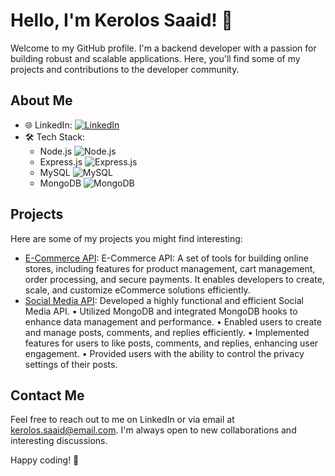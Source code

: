 # Hello, I'm Kerolos Saaid! 👋

Welcome to my GitHub profile. I'm a backend developer with a passion for building robust and scalable applications. Here, you'll find some of my projects and contributions to the developer community.

## About Me

- 🌐 LinkedIn: [![LinkedIn](https://img.shields.io/badge/LinkedIn-Kerolos%20Saaid-blue)](https://www.linkedin.com/in/kerolos-saaid-337392234/)
- 🛠️ Tech Stack:
  - Node.js ![Node.js](https://img.shields.io/badge/Node.js-%2343853D)
  - Express.js ![Express.js](https://img.shields.io/badge/Express.js-%23404d59)
  - MySQL ![MySQL](https://img.shields.io/badge/MySQL-%234479A1)
  - MongoDB ![MongoDB](https://img.shields.io/badge/MongoDB-%2347A248)

## Projects

Here are some of my projects you might find interesting:

- [E-Commerce API](https://github.com/kerolos-saaid/ecommerce): E-Commerce API: A set of tools for building online stores, including features for product management, cart management, order processing, and secure payments. It enables developers to create, scale, and customize eCommerce solutions efficiently.
- [Social Media API](link-to-project-2):  Developed a highly functional and efficient Social Media API.
• Utilized MongoDB and integrated MongoDB hooks to enhance data management and
performance.
• Enabled users to create and manage posts, comments, and replies efficiently.
• Implemented features for users to like posts, comments, and replies, enhancing user
engagement.
• Provided users with the ability to control the privacy settings of their posts.

## Contact Me

Feel free to reach out to me on LinkedIn or via email at kerolos.saaid@email.com. I'm always open to new collaborations and interesting discussions.

Happy coding! 🚀

